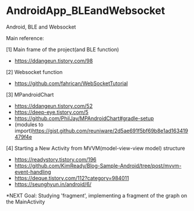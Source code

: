 # AndroidApp_BLEandWebsocket
Android, BLE and Websocket

Main reference: 

[1] Main frame of the project(and BLE function)
  -  https://ddangeun.tistory.com/98

[2] Websocket function                            
  -  https://github.com/fahrican/WebSocketTutorial

[3] MPandroidChart
  - https://ddangeun.tistory.com/52
  - https://deep-eye.tistory.com/5
  - https://github.com/PhilJay/MPAndroidChart#gradle-setup
  - (modules to import)https://gist.github.com/reuniware/2d5ae691f5bf69b8e1ad163419479f4e


[4] Starting a New Activity from MVVM(model-view-view model) structure
  - https://readystory.tistory.com/196
  - https://github.com/KimReady/Blog-Sample-Android/tree/post/mvvm-event-handling
  - https://deque.tistory.com/112?category=984011
  - https://seunghyun.in/android/6/


*NEXT Goal: Studying 'fragment', implementing a fragment of the graph on the MainActivity
